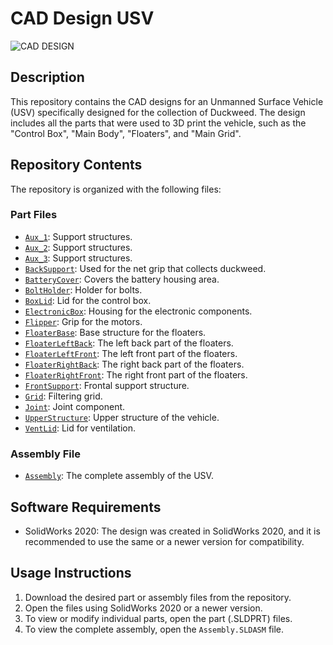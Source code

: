 # CAD Design USV
![CAD DESIGN](https://media.giphy.com/media/UdUvtKM1NgC2zawLRk/giphy.gif)

## Description
This repository contains the CAD designs for an Unmanned Surface Vehicle (USV) specifically designed for the collection of Duckweed. The design includes all the parts that were used to 3D print the vehicle, such as the "Control Box", "Main Body", "Floaters", and "Main Grid".

## Repository Contents
The repository is organized with the following files:

### Part Files
- [`Aux_1`](/RecyclingRush/blob/CAD_Design_USV/USV/Aux_1): Support structures.
- [`Aux_2`](/RecyclingRush/blob/CAD_Design_USV/USV/Aux_2): Support structures.
- [`Aux_3`](/RecyclingRush/blob/CAD_Design_USV/USV/Aux_3): Support structures.
- [`BackSupport`](/RecyclingRush/blob/CAD_Design_USV/USV/BackSupport): Used for the net grip that collects duckweed.
- [`BatteryCover`](/RecyclingRush/blob/CAD_Design_USV/USV/BatteryCover): Covers the battery housing area.
- [`BoltHolder`](/RecyclingRush/blob/CAD_Design_USV/USV/BoltHolder): Holder for bolts.
- [`BoxLid`](/RecyclingRush/blob/CAD_Design_USV/USV/BoxLid): Lid for the control box.
- [`ElectronicBox`](/RecyclingRush/blob/CAD_Design_USV/USV/ElectronicBox): Housing for the electronic components.
- [`Flipper`](/RecyclingRush/blob/CAD_Design_USV/USV/Flipper): Grip for the motors.
- [`FloaterBase`](/RecyclingRush/blob/CAD_Design_USV/USV/FloaterBase): Base structure for the floaters.
- [`FloaterLeftBack`](/RecyclingRush/blob/CAD_Design_USV/USV/FloaterLeftBack): The left back part of the floaters.
- [`FloaterLeftFront`](/RecyclingRush/blob/CAD_Design_USV/USV/FloaterLeftFront): The left front part of the floaters.
- [`FloaterRightBack`](/RecyclingRush/blob/CAD_Design_USV/USV/FloaterRightBack): The right back part of the floaters.
- [`FloaterRightFront`](/RecyclingRush/blob/CAD_Design_USV/USV/FloaterRightFront): The right front part of the floaters.
- [`FrontSupport`](/RecyclingRush/blob/CAD_Design_USV/USV/FrontSupport): Frontal support structure.
- [`Grid`](/RecyclingRush/blob/CAD_Design_USV/USV/Grid): Filtering grid.
- [`Joint`](/RecyclingRush/blob/CAD_Design_USV/USV/Joint): Joint component.
- [`UpperStructure`](/RecyclingRush/blob/CAD_Design_USV/USV/UpperStructure): Upper structure of the vehicle.
- [`VentLid`](/RecyclingRush/blob/CAD_Design_USV/USV/VentLid): Lid for ventilation.

### Assembly File
- [`Assembly`](USV/Assembly.SLDASM): The complete assembly of the USV.


## Software Requirements
- SolidWorks 2020: The design was created in SolidWorks 2020, and it is recommended to use the same or a newer version for compatibility.

## Usage Instructions
1. Download the desired part or assembly files from the repository.
2. Open the files using SolidWorks 2020 or a newer version.
3. To view or modify individual parts, open the part (.SLDPRT) files.
4. To view the complete assembly, open the `Assembly.SLDASM` file.
